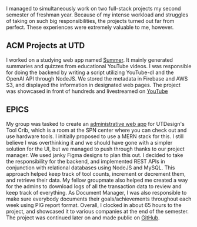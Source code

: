 I managed to simultaneously work on two full-stack projects my second semester of freshman year. Because of my intense workload and struggles of taking on such big responsibilities, the projects turned out far from perfect. These experiences were extremely valuable to me, however.
## ACM Projects at UTD 
I worked on a studying web app named [Summer](https://github.com/acm-projects/Summer/). It mainly generated summaries and quizzes from educational YouTube videos. I was responsible for doing the backend by writing a script utilizing YouTube-dl and the OpenAI API through NodeJS. We stored the metadata in Firebase and AWS S3, and displayed the information in designated web pages. The project was showcased in front of hundreds and livestreamed on [YouTube](https://www.youtube.com/watch?v=sY_RsbvHzk4)
## EPICS
My group was tasked to create an [administrative web app](https://sites.utdallas.edu/epics-utdesign-tool-crib/) for UTDesign's Tool Crib, which is a room at the SPN center where you can check out and use hardware tools. I initially proposed to use a MERN stack for this. I still believe I was overthinking it and we should have gone with a simpler solution for the UI, but we managed to push through thanks to our project manager. We used janky Figma designs to plan this out. I decided to take the responsibility for the backend, and implemented REST APIs in conjunction with relational databases using NodeJS and MySQL. This approach helped keep track of tool counts, increment or decrement them, and retrieve their data. My fellow groupmate also helped me created a way for the admins to download logs of all the transaction data to review and keep track of everything. As Document Manager, I was also responsible to make sure everybody documents their goals/achievements throughout each week using PIG report format. Overall, I clocked in about 65 hours to the project, and showcased it to various companies at the end of the semester. The project was continued later on and made public on [GitHub](https://github.com/UTDallasEPICS/UTDesign-Tool-Crib).